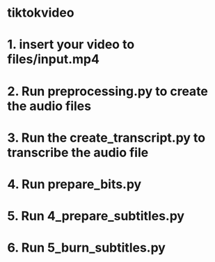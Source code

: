 # tiktokvideo

# 1. insert your video to files/input.mp4
# 2. Run preprocessing.py to create the audio files
# 3. Run the create_transcript.py to transcribe the audio file
# 4. Run prepare_bits.py
# 5. Run 4_prepare_subtitles.py
# 6. Run 5_burn_subtitles.py
